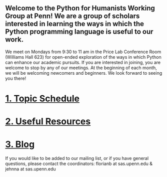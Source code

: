 ## Welcome to the Python for Humanists Working Group at Penn! We are a group of scholars interested in learning the ways in which the Python programming language is useful to our work. 

We meet on Mondays from 9:30 to 11 am in the Price Lab Conference Room (Williams Hall 623) for open-ended exploration of the ways in which Python can enhance our academic pursuits. If you are interested in joining, you are welcome to stop by any of our meetings. At the beginning of each month, we will be welcoming newcomers and beginners. We look forward to seeing you there!

# [1. Topic Schedule](topicschedule.md)
# [2. Useful Resources](usefulresources.md)
# [3. Blog](blog.md)

If you would like to be added to our mailing list, or if you have general questions, please contact the coordinators: florianb at sas.upenn.edu & jehnna at sas.upenn.edu

